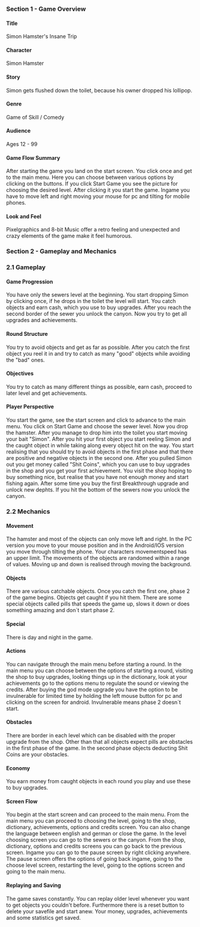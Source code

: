 ### Section 1 - Game Overview ###

#### Title ####
Simon Hamster's Insane Trip

#### Character ####
Simon Hamster

#### Story ####
Simon gets flushed down the toilet, because his owner dropped his lollipop.

#### Genre ####
Game of Skill / Comedy

#### Audience ####
Ages 12 - 99

#### Game Flow Summary ####
After starting the game you land on the start screen.
You click once and get to the main menu. Here you can choose between various options by clicking on the buttons.
If you click Start Game you see the picture for choosing the desired level. After clicking it you start the game.
Ingame you have to move left and right moving your mouse for pc and tilting for mobile phones.

#### Look and Feel ####
Pixelgraphics and 8-bit Music offer a retro feeling and unexpected and crazy elements of the game make it feel humorous.

### Section 2 - Gameplay and Mechanics ###

### 2.1 Gameplay ###

#### Game Progression ####

You have only the sewers level at the beginning.
You start dropping Simon by clicking once, if he drops in the toilet the level will start.
You catch objects and earn cash, which you use to buy upgrades.
After you reach the second border of the sewer you unlock the canyon.
Now you try to get all upgrades and achievements.

#### Round Structure ####
You try to avoid objects and get as far as possible. After you catch the first object you reel it in and try to catch as many "good" objects while avoiding the "bad" ones.

#### Objectives ####
You try to catch as many different things as possible, earn cash, proceed to later level and get achievements.

#### Player Perspective ####
You start the game, see the start screen and click to advance to the main menu.
You click on Start Game and choose the sewer level.
Now you drop the hamster. After you manage to drop him into the toilet you start moving your bait "Simon".
After you hit your first object you start reeling Simon and the caught object in while taking along every object hit on the way.
You start realising that you should try to avoid objects in the first phase and that there are positive and negative objects in the second one.
After you pulled Simon out you get money called "Shit Coins", which you can use to buy upgrades in the shop and you get your first achievement.
You visit the shop hoping to buy something nice, but realise that you have not enough money and start fishing again.
After some time you buy the first Breakthrough upgrade and unlock new dephts.
If you hit the bottom of the sewers now you unlock the canyon.

### 2.2 Mechanics ###

#### Movement ####
The hamster and most of the objects can only move left and right.
In the PC version you move to your mouse position and in the Android/IOS version you move through tilting the phone.
Your characters movementspeed has an upper limit.
The movements of the objects are randomed within a range of values.
Moving up and down is realised through moving the background.

#### Objects ####
There are various catchable objects. Once you catch the first one, phase 2 of the game begins. Objects get caught if you hit them. There are some special objects called pills that speeds the game up, slows it down or does something amazing and don`t start phase 2.

#### Special ####
There is day and night in the game.

#### Actions #### 
You can navigate through the main menu before starting a round.
In the main menu you can choose between the options of starting a round, visiting the shop to buy upgrades, looking things up in the dictionary, look at your achievements go to the options menu to regulate the sound or viewing the credits.
After buying the god mode upgrade you have the option to be invulnerable for limited time by holding the left mouse button for pc and clicking on the screen for android. Invulnerable means phase 2 doesn`t start.

#### Obstacles ####
There are border in each level which can be disabled with the proper upgrade from the shop.
Other than that all objects expect pills are obstacles in the first phase of the game.
In the second phase objects deducting Shit Coins are your obstacles.

#### Economy ####
You earn money from caught objects in each round you play and use these to buy upgrades.

#### Screen Flow ####
You begin at the start screen and can proceed to the main menu.
From the main menu you can proceed to choosing the level, going to the shop, dictionary, achievements, options and credits screen. You can also change the language between english and german or close the game.
In the level choosing screen you can go to the sewers or the canyon.
From the shop, dictionary, options and credits screens you can go back to the previous screen.
Ingame you can go to the pause screen by right clicking anywhere.
The pause screen offers the options of going back ingame, going to the choose level screen, restarting the level, going to the options screen and going to the main menu.

#### Replaying and Saving ####
The game saves constantly. You can replay older level whenever you want to get objects you couldn't before. Furthermore there is a reset button to delete your savefile and start anew.
Your money, upgrades, achievements and some statistics get saved.